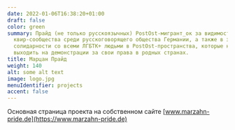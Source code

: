 ```yaml
---
date: 2022-01-06T16:38:20+01:00
draft: false
color: green
summary: Прайд (не только русскоязычных) PostOst-мигрант_ок за видимость
  квир-сообщества среди русскоговорящего общества Германии, а также в знак
  солидарности со всеми ЛГБТК+ людьми в PostOst-пространства, которые не могут
  выходить на демонстрации за свои права в родных странах.
title: Марцан Прайд
weight: 140
alt: some alt text
image: logo.jpg
menuIdentifier: projects
accent: false
---
```

Основная страница проекта на собственном сайте [www.marzahn-pride.de](https://www.marzahn-pride.de)